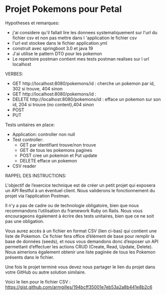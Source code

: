 # Projet Pokemons pour Petal

Hypotheses et remarques:
- j'ai considere qu'il fallait lire les donnees systematiquement sur l'url du fichier csv et non pas mettre dans l 'application le fichier csv
- l'url est stockee dans le fichier application.yml
- construit avec springboot 3.0 et java 19
- J'ai utilise le pattern DTO pour les pokemon
- Le repertoire postman contient mes tests postman realises sur l url localhost

VERBES:
- GET  http://localhost:8080/pokemons/id : cherche un pokemon par id, 302 si trouve, 404 sinon
- GET  http://localhost:8080/pokemons/id : 
- DELETE  http://localhost:8080/pokemons/id : efface un pokemon sur son id, 204 si trouve (no content),404 sinon
- POST 
- PUT

Tests unitaires en place:
- Application: controller non null
- Test controller:
  - GET par identifiant trouve/non trouve
  - GET de tous les pokemons pagines
  - POST cree un pokemon et Put update
  - DELETE efface un pokemon
- CSV reader

RAPPEL DES INSTRUCTIONS:

L'objectif de l’exercice technique est de créer un petit projet qui exposera un API Restful à un éventuel client. Nous validerons le fonctionnement du projet via l’application Postman.

Il n'y a pas de cadre ou de technologie obligatoire, bien que nous recommandons l’utilisation du framework Ruby on Rails. Nous vous encourageons également à écrire des tests unitaires, bien que ce ne soit pas une obligation.

Vous aurez accès à un fichier en format CSV (lien ci-bas) qui contient une liste de Pokemon. Ce fichier fera office d’élément de base pour remplir la base de données (seeds), et nous vous demandons donc d’exposer un API permettant d’effectuer les actions CRUD (Create, Read, Update, Delete). Nous aimerions également obtenir une liste paginée de tous les Pokemon présents dans le fichier.

Une fois le projet terminé vous devez nous partager le lien du projet dans votre GitHub ou autre solution similaire.

Voici le lien pour le fichier CSV : https://gist.github.com/armgilles/194bcff35001e7eb53a2a8b441e8b2c6
